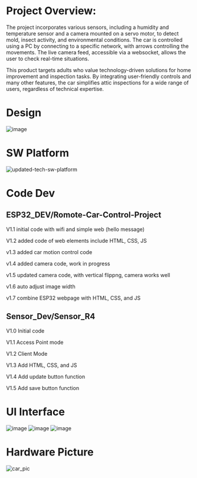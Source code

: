 # Project Overview:
The project incorporates various sensors, including a humidity and temperature sensor and a camera mounted on a servo motor, to detect mold, insect activity, and environmental conditions. The car is controlled using a PC by connecting to a specific network, with arrows controlling the movements. The live camera feed, accessible via a websocket, allows the user to check real-time situations.

This product targets adults who value technology-driven solutions for home improvement and inspection tasks. By integrating user-friendly controls and many other features, the car simplifies attic inspections for a wide range of users, regardless of technical expertise.


# Design
![image](https://github.com/user-attachments/assets/1f736adf-a114-4469-80de-a2b84e4bc1c6)


# SW Platform
![updated-tech-sw-platform](https://github.com/user-attachments/assets/494eeea5-5f86-4e54-b2ed-c37b4a844416)



# Code Dev

## ESP32_DEV/Romote-Car-Control-Project

V1.1 initial code with wifi and simple web (hello message)

V1.2 added code of web elements include HTML, CSS, JS

v1.3 added car motion control code

v1.4 added camera code, work in progress

v1.5 updated camera code, with vertical flippng, camera works well 

v1.6 auto adjust image width

v1.7 combine ESP32 webpage with HTML, CSS, and JS

## Sensor_Dev/Sensor_R4

V1.0 Initial code

V1.1 Access Point mode

V1.2 Client Mode

V1.3 Add HTML, CSS, and JS

V1.4 Add update button function

V1.5 Add save button function


# UI Interface
![image](https://github.com/user-attachments/assets/259c2544-5752-4151-81c0-29956759cc4b)
![image](https://github.com/user-attachments/assets/ea2d187c-6bb3-4890-8f4d-06835f32944c)
![image](https://github.com/user-attachments/assets/ff3fc831-c48a-44cc-bd47-4b03c3c8c1a4)


# Hardware Picture
![car_pic](https://github.com/user-attachments/assets/20dd265b-cb87-4c38-bc0f-60cd4f1b83b4)





